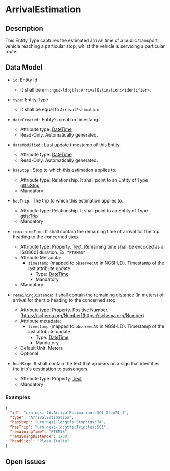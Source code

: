 # ArrivalEstimation

## Description

This Entity Type captures the estimated arrival time of a public transport vehicle reaching a particular stop,
whilst the vehicle is servicing a particular route.

## Data Model

+ `id`: Entity Id
    + It shall be `urn:ngsi-ld:gtfs:ArrivalEstimation:<identifier>`. 

+ `type`: Entity Type 
    + It shall be equal to `ArrivalEstimation`
  
+ `dateCreated` : Entity's creation timestamp.
    + Attribute type: [DateTime](https://schema.org/DateTime)
    + Read-Only. Automatically generated. 
 
+ `dateModified` : Last update timestamp of this Entity.
    + Attribute type: [DateTime](https://schema.org/DateTime)
    + Read-Only. Automatically generated.
  
+ `hasStop` : Stop to which this estimation applies to.
    + Attribute type: Relationship. It shall point to an Entity of Type [gtfs:Stop](../../Stop/doc/spec.md)
    + Mandatory
  
+ `hasTrip` : The trip to which this estimation applies to. 
    + Attribute type: Relationship. It shall point to an Entity of Type [gtfs:Trip](../../Trip/doc/spec.md)
    + Mandatory

+ `remainingTime`: It shall contain the remaining time of arrival for the trip heading to the concerned stop. 
    + Attribute type: Property. [Text](https://schema.org/Text). Remaining time shall be encoded as a ISO8601 duration. Ex. `"PT8M5S"`. 
    + Attribute Metadata:
        + `timestamp` (mapped to `observedAt` in NGSI-LD). Timestamp of the last attribute update
            + Type: [DateTime](https://schema.org/DateTime)
            + Mandatory
    + Mandatory
  
+ `remainingDistance`: It shall contain  the remaining distance (in meters) of arrival for the trip heading to the concerned stop. 
    + Attribute type: Property. Positive Number. [https://schema.org/Number](https://schema.org/Number)
    + Attribute metadata:
        + `timestamp` (mapped to `observedAt` in NGSI-LD). Timestamp of the last attribute update
            + Type: [DateTime](https://schema.org/DateTime)
            + Mandatory
    + Default Unit: Meters
    + Optional
  
+ `headSign`: It shall contain the text that appears on a sign that identifies the trip's destination to passengers.
    + Attribute type: Property. [Text](https://schema.org/Text)
    + Mandatory


### Examples

```json
{
  "id": "urn:ngsi-ld:ArrivalEstimation:L5C1_Stop74_1",
  "type": "ArrivalEstimation",
  "hasStop": "urn:ngsi-ld:gtfs:Stop:tus:74",
  "hasTrip": "urn:ngsi-ld:gtfs:Trip:tus:5C1",
  "remainingTime": "PT8M5S",
  "remainingDistance": 1200,
  "headSign": "Plaza Italia"
}
```

## Open issues
